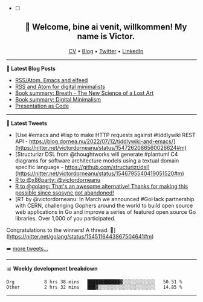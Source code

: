   - [ ] <h2 align="center">👋 Welcome, bine ai venit, willkommen! My name is Victor. </h2>
                    <p align="center">
                    <a href="https://dornea.nu/cv">CV</a> •
                    <a href="https://blog.dornea.nu">Blog</a> •
                    <a href="https://twitter.com/victordorneanu">Twitter</a> •
                    <a href="https://www.linkedin.com/in/victor-dorneanu/">LinkedIn</a> 
                    </p>

  <!--
  **dorneanu/dorneanu** is a ✨ _special_ ✨ repository because its `README.md` (this file) appears on your GitHub profile.

  Here are some ideas to get you started:

  - 🔭 I’m currently working on ...
  - 🌱 I’m currently learning ...
  - 👯 I’m looking to collaborate on ...
  - 🤔 I’m looking for help with ...
  - 💬 Ask me about ...
  - 📫 How to reach me: ...
  - 😄 Pronouns: ...
  - ⚡ Fun fact: ...
  -->

  ---

  **📝 Latest Blog Posts**

  <!-- BLOG-POST-LIST:START -->
- [RSS/Atom, Emacs and elfeed](https://blog.dornea.nu/2022/06/29/rss/atom-emacs-and-elfeed/)
- [RSS and Atom for digital minimalists](https://blog.dornea.nu/2022/06/13/rss-and-atom-for-digital-minimalists/)
- [Book summary: Breath - The New Science of a Lost Art](https://blog.dornea.nu/2022/05/30/book-summary-breath-the-new-science-of-a-lost-art/)
- [Book summary: Digital Minimalism](https://blog.dornea.nu/2022/05/02/book-summary-digital-minimalism/)
- [Presentation as Code](https://blog.dornea.nu/2022/01/19/presentation-as-code/)
<!-- BLOG-POST-LIST:END -->

  ---

  **📱 Latest Tweets**

  <!-- TWITTER:START -->
- [Use #emacs and #lisp to make HTTP requests against #tiddlywiki REST API - https://blog.dornea.nu/2022/07/12/tiddlywiki-and-emacs/](https://nitter.net/victordorneanu/status/1547262086560026624#m)
- [Structurizr DSL from @thoughtworks will generate #plantuml C4 diagrams for software architecture models using a textual domain specific language  - https://github.com/structurizr/dsl](https://nitter.net/victordorneanu/status/1546795540419051520#m)
- [R to @x86party: @victordorneanu](https://nitter.net/secalert/status/1546391115552759808#m)
- [R to @golang: That&#39;s an awesome alternative! Thanks for making this possible since ssosync got abandoned!](https://nitter.net/victordorneanu/status/1545290579738824706#m)
- [RT by @victordorneanu: In March we announced #GoHack partnership with CERN, challenging Gophers around the world to build open source web applications in Go and improve a series of featured open source Go libraries. Over 1,000 of you participated. 

Congratulations to the winners! A thread. 🧵](https://nitter.net/golang/status/1545116443867504641#m)
<!-- TWITTER:END -->

  ➡️ [more tweets...](https://twitter.com/victordorneanu)

  ---

  📊 **Weekly development breakdown**

  <!--START_SECTION:waka-->

```text
Org           8 hrs 38 mins   ████████████▓░░░░░░░░░░░░   50.51 %
Other         2 hrs 32 mins   ███▓░░░░░░░░░░░░░░░░░░░░░   14.85 %
```

<!--END_SECTION:waka-->

  ---
